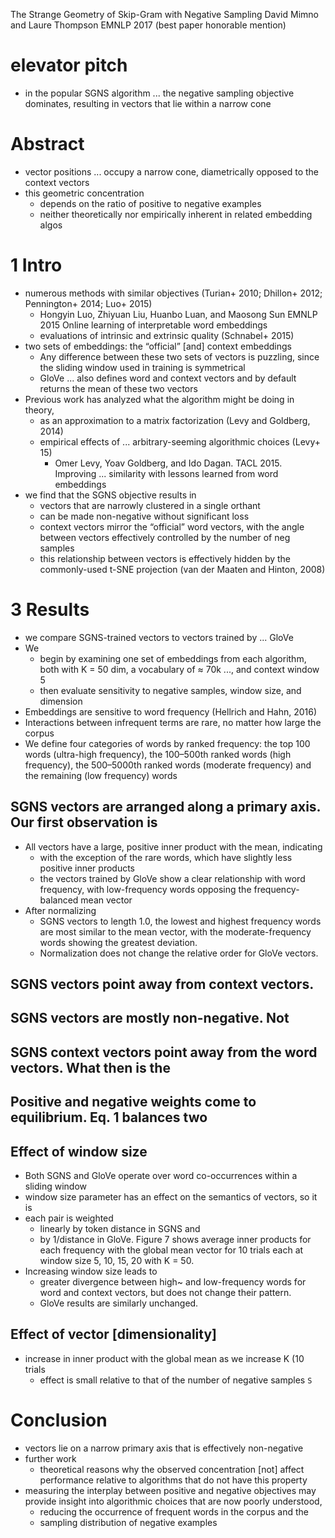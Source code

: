 The Strange Geometry of Skip-Gram with Negative Sampling
David Mimno and Laure Thompson
EMNLP 2017 (best paper honorable mention)

# elevator pitch

* in the popular SGNS algorithm ... the negative sampling objective dominates,
  resulting in vectors that lie within a narrow cone

# Abstract

* vector positions ... occupy a narrow cone,
  diametrically opposed to the context vectors
* this geometric concentration
  * depends on the ratio of positive to negative examples
  * neither theoretically nor empirically inherent in related embedding algos

# 1 Intro

* numerous methods with similar objectives
  (Turian+ 2010; Dhillon+ 2012; Pennington+ 2014; Luo+ 2015)
  * Hongyin Luo, Zhiyuan Liu, Huanbo Luan, and Maosong Sun
    EMNLP 2015
    Online learning of interpretable word embeddings
  * evaluations of intrinsic and extrinsic quality (Schnabel+ 2015)
* two sets of embeddings: the “official” [and] context embeddings
  * Any difference between these two sets of vectors is puzzling,
    since the sliding window used in training is symmetrical
  * GloVe ... also defines word and context vectors and
    by default returns the mean of these two vectors
* Previous work has analyzed what the algorithm might be doing in theory,
  * as an approximation to a matrix factorization (Levy and Goldberg, 2014)
  * empirical effects of ... arbitrary-seeming algorithmic choices (Levy+ 15)
    * Omer Levy, Yoav Goldberg, and Ido Dagan. TACL 2015.
      Improving ... similarity with lessons learned from word embeddings
* we find that the SGNS objective results in
  * vectors that are narrowly clustered in a single orthant
  * can be made non-negative without significant loss
  * context vectors mirror the “official” word vectors, with the
    angle between vectors effectively controlled by the number of neg samples
  * this relationship between vectors is effectively hidden by the
    commonly-used t-SNE projection (van der Maaten and Hinton, 2008)

# 3 Results

* we compare SGNS-trained vectors to vectors trained by ... GloVe
* We
  * begin by examining one set of embeddings from each algorithm,
    both with K = 50 dim, a vocabulary of ≈ 70k ..., and context window 5
  * then evaluate sensitivity to negative samples, window size, and dimension
* Embeddings are sensitive to word frequency (Hellrich and Hahn, 2016)
* Interactions between infrequent terms are rare,
  no matter how large the corpus
* We define four categories of words by ranked frequency: the
  top 100 words (ultra-high frequency), the
  100–500th ranked words (high frequency),
  the 500–5000th ranked words (moderate frequency) and the
  remaining (low frequency) words

## SGNS vectors are arranged along a primary axis. Our first observation is

* All vectors have a large, positive inner product with the mean, indicating
  * with the exception of the rare words,
    which have slightly less positive inner products
  * the vectors trained by GloVe show a clear relationship with word frequency,
    with low-frequency words opposing the frequency-balanced mean vector
* After normalizing
  * SGNS vectors to length 1.0,
  the lowest and highest frequency words are most similar to the mean vector,
  with the moderate-frequency words showing the greatest deviation.
  * Normalization does not change the relative order for GloVe vectors.

## SGNS vectors point away from context vectors.

## SGNS vectors are mostly non-negative. Not

## SGNS context vectors point away from the word vectors. What then is the

## Positive and negative weights come to equilibrium. Eq. 1 balances two

## Effect of window size

* Both SGNS and GloVe operate over word co-occurrences within a sliding window
* window size parameter has an effect on the semantics of vectors, so it is
* each pair is weighted
  * linearly by token distance in SGNS and
  * by 1/distance in GloVe. Figure 7 shows average inner products for each
    frequency with the global mean vector for 10 trials each at window size 5,
    10, 15, 20 with K = 50.
* Increasing window size leads to
  * greater divergence between high~ and low-frequency words for word and
    context vectors, but does not change their pattern.
  * GloVe results are similarly unchanged.

## Effect of vector [dimensionality]

* increase in inner product with the global mean as we increase K (10 trials
  * effect is small relative to that of the number of negative samples `S`

# Conclusion

* vectors lie on a narrow primary axis that is effectively non-negative
* further work
  * theoretical reasons why the observed concentration [not] affect
    performance relative to algorithms that do not have this property
* measuring the interplay between positive and negative objectives
  may provide insight into algorithmic choices that are now poorly understood,
  * reducing the occurrence of frequent words in the corpus and the
  * sampling distribution of negative examples
